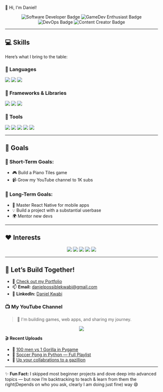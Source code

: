 👋 Hi, I'm Daniel!

<div align="center">
  <img src="https://img.shields.io/badge/-Software%20Developer-blue?style=for-the-badge" alt="Software Developer Badge"/>
  <img src="https://img.shields.io/badge/-GameDev%20Enthusiast-green?style=for-the-badge" alt="GameDev Enthusiast Badge"/>
  <img src="https://img.shields.io/badge/-DevOps%20Explorer-orange?style=for-the-badge" alt="DevOps Badge"/>
  <img src="https://img.shields.io/badge/-Content%20Creator-red?style=for-the-badge" alt="Content Creator Badge"/>
</div>

---

## 💻 Skills
Here’s what I bring to the table:

### 🧠 Languages  
<p>
  <img src="https://img.shields.io/badge/-Python-3776AB?logo=python&logoColor=white&style=for-the-badge"/>
  <img src="https://img.shields.io/badge/-JavaScript-F7DF1E?logo=javascript&logoColor=black&style=for-the-badge"/>
  <img src="https://img.shields.io/badge/-C++-00599C?logo=cplusplus&logoColor=white&style=for-the-badge"/>
</p>

### 🧰 Frameworks & Libraries  
<p>
  <img src="https://img.shields.io/badge/-Flask-000000?logo=flask&logoColor=white&style=for-the-badge"/>
  <img src="https://img.shields.io/badge/-Bootstrap-7952B3?logo=bootstrap&logoColor=white&style=for-the-badge"/>
  <img src="https://img.shields.io/badge/-Jinja-B41717?logo=jinja&logoColor=white&style=for-the-badge"/>
</p>

### 🔧 Tools  
<p>
  <img src="https://img.shields.io/badge/-Git-F05032?logo=git&logoColor=white&style=for-the-badge"/>
  <img src="https://img.shields.io/badge/-Bash-4EAA25?logo=gnubash&logoColor=white&style=for-the-badge"/>
  <img src="https://img.shields.io/badge/-SQL-4479A1?logo=mysql&logoColor=white&style=for-the-badge"/>
  <img src="https://img.shields.io/badge/-Docker-2496ED?logo=docker&logoColor=white&style=for-the-badge"/>
  <img src="https://img.shields.io/badge/-Linux-FCC624?logo=linux&logoColor=black&style=for-the-badge"/>
</p>

---

## 🎯 Goals

### 🔹 Short-Term Goals:
- 🎮 Build a Piano Tiles game  
- 📹 Grow my YouTube channel to 1K subs

### 🔸 Long-Term Goals:
- 📱 Master React Native for mobile apps  
- 💡 Build a project with a substantial userbase
- 🌍 Mentor new devs  

---

## ❤️ Interests

<p align="center">
  <img src="https://img.shields.io/badge/-Web%20Design-FF5733?style=for-the-badge"/>
  <img src="https://img.shields.io/badge/-Game%20Development-27AE60?style=for-the-badge"/>
  <img src="https://img.shields.io/badge/-DevOps%20Engineering-F1C40F?style=for-the-badge"/>
  <img src="https://img.shields.io/badge/-AI%20and%20ML-3498DB?style=for-the-badge"/>
  <img src="https://img.shields.io/badge/-Open%20Source-2ECC71?style=for-the-badge"/>
</p>

---

## 🚀 Let’s Build Together!

- 💼 [Check out my Portfolio](dannieldev.netlify.app) 
- 📫 **Email:** danielpossiblekwabi@gmail.com  
- 🔗 **LinkedIn:** [Daniel Kwabi](https://www.linkedin.com/in/daniel-possible-kwabi-383a86310)

### 📺 My YouTube Channel
> 🎥 I'm building games, web apps, and sharing my journey.

<p align="center">
  <a href="https://www.youtube.com/@DanielDev" target="_blank">
    <img src="https://img.shields.io/badge/-DanielDev%20on%20YouTube-FF0000?logo=youtube&logoColor=white&style=for-the-badge"/>
  </a>
</p>

🎬 **Recent Uploads**  
- 🔗 [100 men vs 1 Gorilla in Pygame](https://youtu.be/lnHr3K3QOao?si=ZztQp1Fm140tohh9)
- 🔗 [Soccer Pong in Python — Full Playlist](https://youtube.com/playlist?list=PLZg2d3uplHMDGpsVfIMoipPxMLlApxLBy&si=Xfx800ZrKNmFIXc9)
- 🔗 [Up your collabrations to a gazillion](https://youtu.be/jfLqxjihzz0?si=UJExyPllQVIoW740)

---

✨ **Fun Fact:** I skipped most beginner projects and dove deep into advanced topics — but now I’m backtracking to teach & learn from them the right(Depends on who you ask, clearly I am doing just fine) way 😄

